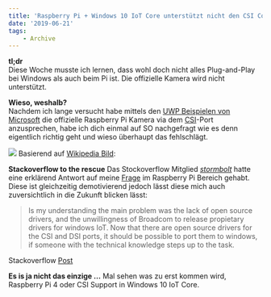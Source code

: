 ```yaml
---
title: 'Raspberry Pi + Windows 10 IoT Core unterstützt nicht den CSI Connector'
date: '2019-06-21'
tags:
    - Archive
---
```


**tl;dr**  
Diese Woche musste ich lernen, dass wohl doch nicht alles Plug-and-Play bei Windows als auch beim Pi ist. Die offizielle Kamera wird nicht unterstützt.

**Wieso, weshalb?**  
Nachdem ich lange versucht habe mittels den [UWP Beispielen von Microsoft](https://github.com/microsoft/Windows-universal-samples/tree/master/Samples/CameraStarterKit) die offizielle Raspberry Pi Kamera via dem [CSI](https://en.wikipedia.org/wiki/Camera_Serial_Interface)-Port anzusprechen, habe ich dich einmal auf SO nachgefragt wie es denn eigentlich richtig geht und wieso überhaupt das fehlschlägt.

![](assets/rpi-cis-connecter.jpg)
Basierend auf [Wikipedia Bild](https://de.wikipedia.org/wiki/Raspberry_Pi#/media/Datei:Raspberry_Pi_2_Model_B_v1.1_top_new_(bg_cut_out).jpg):

**Stackoverflow to the rescue** Das Stockoverflow Mitglied [*stormbolt*](https://raspberrypi.stackexchange.com/users/105250/stormbolter) hatte eine erklärend Antwort auf meine [Frage](https://raspberrypi.stackexchange.com/questions/99850/using-raspberry-pi-camera-csi-with-windows-10-iot-core?noredirect=1#comment164459_99850) im Raspberry Pi Bereich gehabt. Diese ist gleichzeitig demotivierend jedoch lässt diese mich auch zuversichtlich in die Zukunft blicken lässt:

> Is my understanding the main problem was the lack of open source drivers, and the unwillingness of Broadcom to release propietary drivers for windows IoT. Now that there are open source drivers for the CSI and DSI ports, it should be possible to port them to windows, if someone with the technical knowledge steps up to the task.

Stackoverflow [Post](https://raspberrypi.stackexchange.com/questions/99850/using-raspberry-pi-camera-csi-with-windows-10-iot-core?noredirect=1#comment164459_99850)

**Es is ja nicht das einzige …** 
Mal sehen was zu erst kommen wird, Raspberry Pi 4 oder CSI Support in Windows 10 IoT Core.